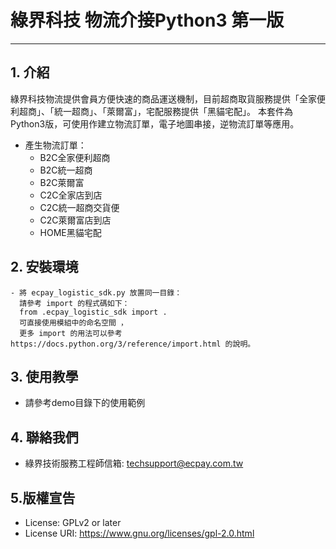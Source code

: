 # 綠界科技 物流介接Python3 第一版
---

## 1. 介紹

   綠界科技物流提供會員方便快速的商品運送機制，目前超商取貨服務提供「全家便利超商」、「統一超商」、「萊爾富」，宅配服務提供「黑貓宅配」。 本套件為Python3版，可使用作建立物流訂單，電子地圖串接，逆物流訂單等應用。
  - 產生物流訂單：
    - B2C全家便利超商
    - B2C統一超商
    - B2C萊爾富
    - C2C全家店到店
    - C2C統一超商交貨便
    - C2C萊爾富店到店
    - HOME黑貓宅配
  


## 2. 安裝環境
	- 將 ecpay_logistic_sdk.py 放置同一目錄：
	  請參考 import 的程式碼如下：
	  from .ecpay_logistic_sdk import .
	  可直接使用模組中的命名空間 ，
	  更多 import 的用法可以參考 https://docs.python.org/3/reference/import.html 的說明。


## 3. 使用教學
  - 請參考demo目錄下的使用範例



## 4. 聯絡我們
  - 綠界技術服務工程師信箱: techsupport@ecpay.com.tw


## 5.版權宣告

* License: GPLv2 or later
* License URI: https://www.gnu.org/licenses/gpl-2.0.html



[//]: # (These are reference links used in the body of this note and get stripped out when the markdown processor does its job. There is no need to format nicely because it shouldn't be seen. Thanks SO - http://stackoverflow.com/questions/4823468/store-comments-in-markdown-syntax)

   
